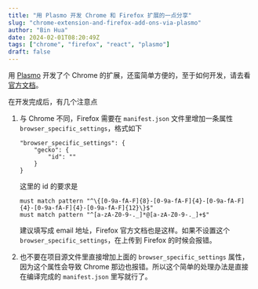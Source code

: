 ```yaml
---
title: "用 Plasmo 开发 Chrome 和 Firefox 扩展的一点分享"
slug: "chrome-extension-and-firefox-add-ons-via-plasmo"
author: "Bin Hua"
date: 2024-02-01T08:20:49Z
tags: ["chrome", "firefox", "react", "plasmo"]
draft: false
---
```


用 [Plasmo](https://www.plasmo.com/) 开发了个 Chrome 的扩展，还蛮简单方便的，至于如何开发，请去看[官方文档](https://docs.plasmo.com/)。

在开发完成后，有几个注意点

1. 与 Chrome 不同，Firefox 需要在 `manifest.json` 文件里增加一条属性 `browser_specific_settings`，格式如下

    ```
    "browser_specific_settings": {
        "gecko": {
            "id": ""
        }
    }
    ```

    这里的 id 的要求是
    
    ```
    must match pattern "^\{[0-9a-fA-F]{8}-[0-9a-fA-F]{4}-[0-9a-fA-F]{4}-[0-9a-fA-F]{4}-[0-9a-fA-F]{12}\}$"
    must match pattern "^[a-zA-Z0-9-._]*@[a-zA-Z0-9-._]+$"
    ```
    
    建议填写成 email 地址，Firefox 官方文档也是这样。如果不设置这个 `browser_specific_settings`，在上传到 Firefox 的时候会报错。

2. 也不要在项目源文件里直接增加上面的 `browser_specific_settings` 属性，因为这个属性会导致 Chrome 那边也报错。所以这个简单的处理办法是直接在编译完成的 `manifest.json` 里写就行了。
